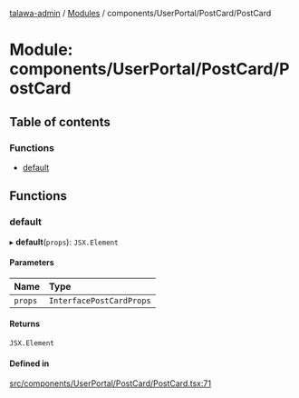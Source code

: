 [talawa-admin](../README.md) / [Modules](../modules.md) / components/UserPortal/PostCard/PostCard

# Module: components/UserPortal/PostCard/PostCard

## Table of contents

### Functions

- [default](components_UserPortal_PostCard_PostCard.md#default)

## Functions

### default

▸ **default**(`props`): `JSX.Element`

#### Parameters

| Name | Type |
| :------ | :------ |
| `props` | `InterfacePostCardProps` |

#### Returns

`JSX.Element`

#### Defined in

[src/components/UserPortal/PostCard/PostCard.tsx:71](https://github.com/Shubh152/talawa-admin/blob/2f9424f/src/components/UserPortal/PostCard/PostCard.tsx#L71)
